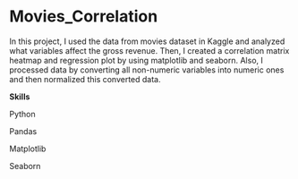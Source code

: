 # Movies_Correlation
In this project, I used the data from movies dataset in Kaggle and analyzed what variables affect the gross revenue. 
Then, I created a correlation matrix heatmap and regression plot by using matplotlib and seaborn. 
Also, I processed data by converting all non-numeric variables into numeric ones and then normalized this converted data. 

**Skills**

Python

Pandas

Matplotlib

Seaborn
